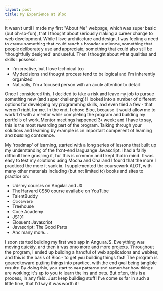```yaml
---
layout: post
title: My Experience at Bloc
---
```

It wasn't until I made my first "About Me" webpage, which was super basic (but oh-so-fun), that I thought about seriously making a career change to web development. While I love architecture and design, I was feeling a need to create something that could reach a broader audience, something that people deliberately use and appreciate; something that could also still be 'thoughtfully designed' and useful. Then I thought about what qualities and skills I possess:  

* I'm creative, but I love technical too
* My decisions and thought process tend to be logical and I'm inherently organized
* Naturally, I'm a focused person with an acute attention to detail

Once I considered this, I decided to take a risk and leave my job to pursue something new (and super challenging)! I looked into a number of different options for developing my programming skills, and even tried a few - that weren't right for me.  In the end, I chose Bloc, because it would allow me to work 1x1 with a mentor while completing the program and building my portfolio of work. Mentor meetings happened 3x week; and I have to say, this is the most rewarding part of the program. Talking through your solutions and learning by example is an important compenent of learning and building confidence.  

My 'roadmap' of learning, started with a long series of lessons that built up my understanding of the front-end languange Javascript. I had a fairly difficult time grasping it, but this is common and I kept that in mind. It was easy to test my solutions using Mocha and Chai and I found that the more I practiced the more it sank in. I supplemented the coursework ALOT, with many other materials including (but not limited to) books and sites to practice on:

* Udemy courses on Angular and JS
* The Harvard CS50 course available on YouTube
* TalentBuddy
* Codewars
* Treehouse
* Code Academy
* JS101 
* Eloquent Javascript
* Javascript: The Good Parts
* And many more...

I soon started building my first web app in AngularJS. Everything was moving quickly, and then it was onto more and more projects. Throughout the program, I ended up building a handful of web applications and webites; and this is the basis of Bloc - to get you building things fast! The program is geared toward putting things into practice, with the end goal being tangible results. By doing this, you start to see patterns and remember how things are working; it's up to you to learn the ins and outs. But often, this is a process, in any field. Just keep building stuff! I've come so far in such a little time, that I'd say it was worth it! 



